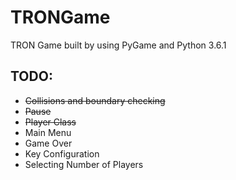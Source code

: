 # TRONGame #
TRON Game built by using PyGame and Python 3.6.1

## TODO: ##

* <s>Collisions and boundary checking</s>
* <s>Pause</s>
* <s>Player Class</s>
* Main Menu
* Game Over
* Key Configuration
* Selecting Number of Players
